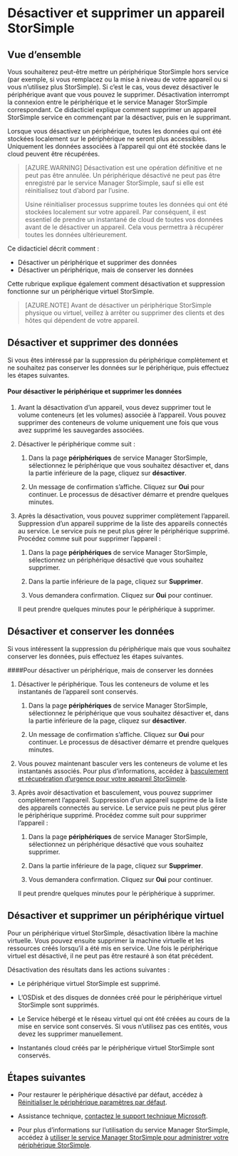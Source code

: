 <properties 
   pageTitle="Désactiver et supprimer un appareil StorSimple | Microsoft Azure"
   description="Explique comment supprimer StorSimple appareil de service par tout d’abord la désactivation, puis leur suppression."
   services="storsimple"
   documentationCenter=""
   authors="SharS"
   manager="carmonm"
   editor="" />
<tags 
   ms.service="storsimple"
   ms.devlang="na"
   ms.topic="article"
   ms.tgt_pltfrm="na"
   ms.workload="na"
   ms.date="10/18/2016"
   ms.author="anoobbacker" />

# <a name="deactivate-and-delete-a-storsimple-device"></a>Désactiver et supprimer un appareil StorSimple

## <a name="overview"></a>Vue d’ensemble

Vous souhaiterez peut-être mettre un périphérique StorSimple hors service (par exemple, si vous remplacez ou la mise à niveau de votre appareil ou si vous n’utilisez plus StorSimple). Si c’est le cas, vous devez désactiver le périphérique avant que vous pouvez le supprimer. Désactivation interrompt la connexion entre le périphérique et le service Manager StorSimple correspondant. Ce didacticiel explique comment supprimer un appareil StorSimple service en commençant par la désactiver, puis en le supprimant. 

Lorsque vous désactivez un périphérique, toutes les données qui ont été stockées localement sur le périphérique ne seront plus accessibles. Uniquement les données associées à l’appareil qui ont été stockée dans le cloud peuvent être récupérées.  

>[AZURE.WARNING] Désactivation est une opération définitive et ne peut pas être annulée. Un périphérique désactivé ne peut pas être enregistré par le service Manager StorSimple, sauf si elle est réinitialisez tout d’abord par l’usine. 
>
>Usine réinitialiser processus supprime toutes les données qui ont été stockées localement sur votre appareil. Par conséquent, il est essentiel de prendre un instantané de cloud de toutes vos données avant de le désactiver un appareil. Cela vous permettra à récupérer toutes les données ultérieurement.

Ce didacticiel décrit comment :

- Désactiver un périphérique et supprimer des données
- Désactiver un périphérique, mais de conserver les données

Cette rubrique explique également comment désactivation et suppression fonctionne sur un périphérique virtuel StorSimple.

>[AZURE.NOTE] Avant de désactiver un périphérique StorSimple physique ou virtuel, veillez à arrêter ou supprimer des clients et des hôtes qui dépendent de votre appareil.

## <a name="deactivate-and-delete-data"></a>Désactiver et supprimer des données

Si vous êtes intéressé par la suppression du périphérique complètement et ne souhaitez pas conserver les données sur le périphérique, puis effectuez les étapes suivantes.

#### <a name="to-deactivate-the-device-and-delete-the-data"></a>Pour désactiver le périphérique et supprimer les données  

1. Avant la désactivation d’un appareil, vous devez supprimer tout le volume conteneurs (et les volumes) associée à l’appareil. Vous pouvez supprimer des conteneurs de volume uniquement une fois que vous avez supprimé les sauvegardes associées.

2. Désactiver le périphérique comme suit :

    1. Dans la page **périphériques** de service Manager StorSimple, sélectionnez le périphérique que vous souhaitez désactiver et, dans la partie inférieure de la page, cliquez sur **désactiver**.

    2. Un message de confirmation s’affiche. Cliquez sur **Oui** pour continuer. Le processus de désactiver démarre et prendre quelques minutes.

3. Après la désactivation, vous pouvez supprimer complètement l’appareil. Suppression d’un appareil supprime de la liste des appareils connectés au service. Le service puis ne peut plus gérer le périphérique supprimé. Procédez comme suit pour supprimer l’appareil :

    1. Dans la page **périphériques** de service Manager StorSimple, sélectionnez un périphérique désactivé que vous souhaitez supprimer.

    2. Dans la partie inférieure de la page, cliquez sur **Supprimer**.

    3. Vous demandera confirmation. Cliquez sur **Oui** pour continuer.

    Il peut prendre quelques minutes pour le périphérique à supprimer.

## <a name="deactivate-and-retain-data"></a>Désactiver et conserver les données

Si vous intéressent la suppression du périphérique mais que vous souhaitez conserver les données, puis effectuez les étapes suivantes.

####<a name="to-deactivate-a-device-and-retain-the-data"></a>Pour désactiver un périphérique, mais de conserver les données 

1. Désactiver le périphérique. Tous les conteneurs de volume et les instantanés de l’appareil sont conservés.

    1. Dans la page **périphériques** de service Manager StorSimple, sélectionnez le périphérique que vous souhaitez désactiver et, dans la partie inférieure de la page, cliquez sur **désactiver**.

    2. Un message de confirmation s’affiche. Cliquez sur **Oui** pour continuer. Le processus de désactiver démarre et prendre quelques minutes.

2. Vous pouvez maintenant basculer vers les conteneurs de volume et les instantanés associés. Pour plus d’informations, accédez à [basculement et récupération d’urgence pour votre appareil StorSimple](storsimple-device-failover-disaster-recovery.md).

3. Après avoir désactivation et basculement, vous pouvez supprimer complètement l’appareil. Suppression d’un appareil supprime de la liste des appareils connectés au service. Le service puis ne peut plus gérer le périphérique supprimé. Procédez comme suit pour supprimer l’appareil :
 
    1. Dans la page **périphériques** de service Manager StorSimple, sélectionnez un périphérique désactivé que vous souhaitez supprimer.

    2. Dans la partie inférieure de la page, cliquez sur **Supprimer**.

    3. Vous demandera confirmation. Cliquez sur **Oui** pour continuer.

    Il peut prendre quelques minutes pour le périphérique à supprimer.

## <a name="deactivate-and-delete-a-virtual-device"></a>Désactiver et supprimer un périphérique virtuel

Pour un périphérique virtuel StorSimple, désactivation libère la machine virtuelle. Vous pouvez ensuite supprimer la machine virtuelle et les ressources créés lorsqu’il a été mis en service. Une fois le périphérique virtuel est désactivé, il ne peut pas être restauré à son état précédent. 

Désactivation des résultats dans les actions suivantes :

- Le périphérique virtuel StorSimple est supprimé.

- L’OSDisk et des disques de données créé pour le périphérique virtuel StorSimple sont supprimés.

- Le Service hébergé et le réseau virtuel qui ont été créées au cours de la mise en service sont conservés. Si vous n’utilisez pas ces entités, vous devez les supprimer manuellement.

- Instantanés cloud créés par le périphérique virtuel StorSimple sont conservés.

## <a name="next-steps"></a>Étapes suivantes
- Pour restaurer le périphérique désactivé par défaut, accédez à [Réinitialiser le périphérique paramètres par défaut](storsimple-manage-device-controller.md#reset-the-device-to-factory-default-settings).

- Assistance technique, [contactez le support technique Microsoft](storsimple-contact-microsoft-support.md).

- Pour plus d’informations sur l’utilisation du service Manager StorSimple, accédez à [utiliser le service Manager StorSimple pour administrer votre périphérique StorSimple](storsimple-manager-service-administration.md). 

